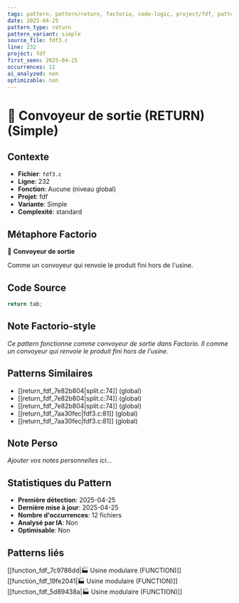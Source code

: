 ```yaml
---
tags: pattern, pattern/return, factorio, code-logic, project/fdf, pattern/variant/simple
date: 2025-04-25
pattern_type: return
pattern_variant: simple
source_file: fdf3.c
line: 232
project: fdf
first_seen: 2025-04-25
occurrences: 12
ai_analyzed: non
optimizable: non
---
```


# 🚚 Convoyeur de sortie (RETURN) (Simple)

## Contexte
- **Fichier**: `fdf3.c`
- **Ligne**: 232
- **Fonction**: Aucune (niveau global)
- **Projet**: fdf
- **Variante**: Simple
- **Complexité**: standard

## Métaphore Factorio
🚚 **Convoyeur de sortie**

Comme un convoyeur qui renvoie le produit fini hors de l'usine.

## Code Source
```c
return tab;
```

## Note Factorio-style
*Ce pattern fonctionne comme convoyeur de sortie dans Factorio. Il comme un convoyeur qui renvoie le produit fini hors de l'usine.*

## Patterns Similaires
- [[return_fdf_7e82b804|split.c:74]] (global)
- [[return_fdf_7e82b804|split.c:74]] (global)
- [[return_fdf_7e82b804|split.c:74]] (global)
- [[return_fdf_7aa30fec|fdf3.c:81]] (global)
- [[return_fdf_7aa30fec|fdf3.c:81]] (global)

## Note Perso
*Ajouter vos notes personnelles ici...*

## Statistiques du Pattern
- **Première détection**: 2025-04-25
- **Dernière mise à jour**: 2025-04-25
- **Nombre d'occurrences**: 12 fichiers
- **Analysé par IA**: Non
- **Optimisable**: Non

## Patterns liés
[[function_fdf_7c9786dd|🏭 Usine modulaire (FUNCTION)]]
[[function_fdf_19fe2041|🏭 Usine modulaire (FUNCTION)]]
[[function_fdf_5d89438a|🏭 Usine modulaire (FUNCTION)]]
